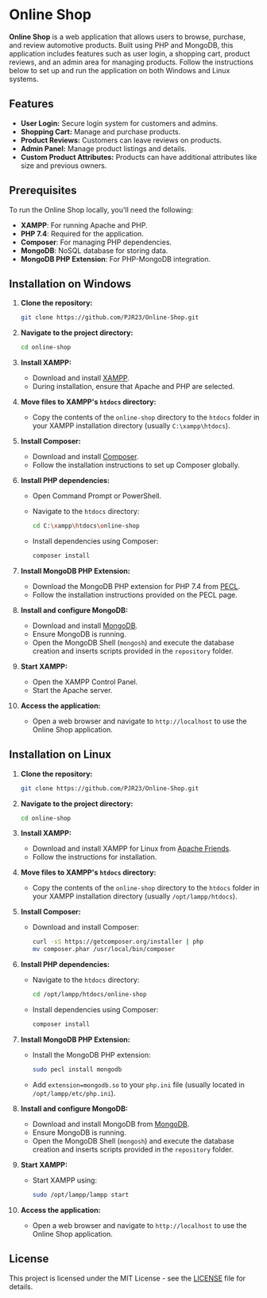 # Online Shop

**Online Shop** is a web application that allows users to browse, purchase, and review automotive products. Built using PHP and MongoDB, this application includes features such as user login, a shopping cart, product reviews, and an admin area for managing products. Follow the instructions below to set up and run the application on both Windows and Linux systems.

## Features

- **User Login:** Secure login system for customers and admins.
- **Shopping Cart:** Manage and purchase products.
- **Product Reviews:** Customers can leave reviews on products.
- **Admin Panel:** Manage product listings and details.
- **Custom Product Attributes:** Products can have additional attributes like size and previous owners.

## Prerequisites

To run the Online Shop locally, you'll need the following:

- **XAMPP**: For running Apache and PHP.
- **PHP 7.4**: Required for the application.
- **Composer**: For managing PHP dependencies.
- **MongoDB**: NoSQL database for storing data.
- **MongoDB PHP Extension**: For PHP-MongoDB integration.

## Installation on Windows

1. **Clone the repository:**

    ```bash
    git clone https://github.com/PJR23/Online-Shop.git
    ```

2. **Navigate to the project directory:**

    ```bash
    cd online-shop
    ```

3. **Install XAMPP:**

    - Download and install [XAMPP](https://www.apachefriends.org/index.html).
    - During installation, ensure that Apache and PHP are selected.

4. **Move files to XAMPP's `htdocs` directory:**

    - Copy the contents of the `online-shop` directory to the `htdocs` folder in your XAMPP installation directory (usually `C:\xampp\htdocs`).

5. **Install Composer:**

    - Download and install [Composer](https://getcomposer.org/download/).
    - Follow the installation instructions to set up Composer globally.

6. **Install PHP dependencies:**

    - Open Command Prompt or PowerShell.
    - Navigate to the `htdocs` directory:

      ```bash
      cd C:\xampp\htdocs\online-shop
      ```

    - Install dependencies using Composer:

      ```bash
      composer install
      ```

7. **Install MongoDB PHP Extension:**

    - Download the MongoDB PHP extension for PHP 7.4 from [PECL](https://pecl.php.net/package/mongodb).
    - Follow the installation instructions provided on the PECL page.

8. **Install and configure MongoDB:**

    - Download and install [MongoDB](https://www.mongodb.com/try/download/community).
    - Ensure MongoDB is running. 
    - Open the MongoDB Shell (`mongosh`) and execute the database creation and inserts scripts provided in the `repository` folder.

9. **Start XAMPP:**

    - Open the XAMPP Control Panel.
    - Start the Apache server.

10. **Access the application:**

    - Open a web browser and navigate to `http://localhost` to use the Online Shop application.

## Installation on Linux

1. **Clone the repository:**

    ```bash
    git clone https://github.com/PJR23/Online-Shop.git
    ```

2. **Navigate to the project directory:**

    ```bash
    cd online-shop
    ```

3. **Install XAMPP:**

    - Download and install XAMPP for Linux from [Apache Friends](https://www.apachefriends.org/index.html).
    - Follow the instructions for installation.

4. **Move files to XAMPP's `htdocs` directory:**

    - Copy the contents of the `online-shop` directory to the `htdocs` folder in your XAMPP installation directory (usually `/opt/lampp/htdocs`).

5. **Install Composer:**

    - Download and install Composer:

      ```bash
      curl -sS https://getcomposer.org/installer | php
      mv composer.phar /usr/local/bin/composer
      ```

6. **Install PHP dependencies:**

    - Navigate to the `htdocs` directory:

      ```bash
      cd /opt/lampp/htdocs/online-shop
      ```

    - Install dependencies using Composer:

      ```bash
      composer install
      ```

7. **Install MongoDB PHP Extension:**

    - Install the MongoDB PHP extension:

      ```bash
      sudo pecl install mongodb
      ```

    - Add `extension=mongodb.so` to your `php.ini` file (usually located in `/opt/lampp/etc/php.ini`).

8. **Install and configure MongoDB:**

    - Download and install MongoDB from [MongoDB](https://www.mongodb.com/try/download/community).
    - Ensure MongoDB is running.
    - Open the MongoDB Shell (`mongosh`) and execute the database creation and inserts scripts provided in the `repository` folder.

9. **Start XAMPP:**

    - Start XAMPP using:

      ```bash
      sudo /opt/lampp/lampp start
      ```

10. **Access the application:**

    - Open a web browser and navigate to `http://localhost` to use the Online Shop application.

## License

This project is licensed under the MIT License - see the [LICENSE](LICENSE) file for details.
